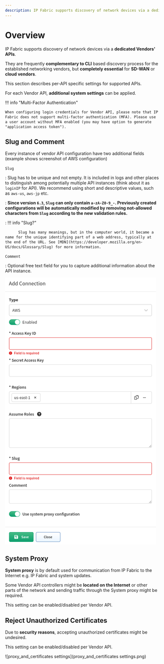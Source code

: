 ```yaml
---
description: IP Fabric supports discovery of network devices via a dedicated vendors' APIs. They are frequently complementary to CLI based discovery process for...
---
```


# Overview

IP Fabric supports discovery of network devices via a **dedicated Vendors' APIs**.

They are frequently **complementary to CLI** based discovery process for the established networking vendors, but **completely essential** for **SD-WAN** or **cloud vendors**.

This section describes per-API specific settings for supported APIs.

For each Vendor API, **additional system settings** can be applied.

!!! info "Multi-Factor Authentication"

    When configuring login credentials for Vendor API, please note that IP Fabric does not support multi-factor authentication (MFA). Please use a user account without MFA enabled (you may have option to generate "application access token").

## Slug and Comment

Every instance of vendor API configuration have two additional fields (example shows screenshot of AWS configuration)

`Slug`

: Slug has to be unique and not empty. It is included in logs and other places to distinguish among potentially multiple API instances (think about it as `loginIP` for API). We recommend using short and descriptive values, such as `aws-us`, `aws-jp` etc.

: **Since version `6.3`, `Slug` can only contain `a-zA-Z0-9_-`. Previously created configurations will be automatically modified by removing not-allowed characters from `Slug` according to the new validation rules.**

: !!! info "Slug?"

          Slug has many meanings, but in the computer world, it became a name for the unique identifying part of a web address, typically at the end of the URL. See [MDN](https://developer.mozilla.org/en-US/docs/Glossary/Slug) for more information.

`Comment`

: Optional free text field for you to capture additional information about the API instance.

![Add Connection](aws/vendor-api.png)

## System Proxy

**System proxy** is by default used for communication from IP Fabric to the Internet e.g. IP Fabric and system updates.

Some Vendor API controllers might be **located on the Internet** or other parts of the network and sending traffic through the System proxy might be required.

This setting can be enabled/disabled per Vendor API.

## Reject Unauthorized Certificates

Due to **security reasons**, accepting unauthorized certificates might be undesired.

This setting can be enabled/disabled per Vendor API.

![proxy_and_certificates settings](proxy_and_certificates settings.png)
